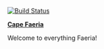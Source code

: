 [![Build Status](https://travis-ci.org/ckreon/ww-cape-faeria.svg?branch=master)](https://travis-ci.org/ckreon/ww-cape-faeria)

**[Cape Faeria](http://capefaeria.com)**

Welcome to everything Faeria!